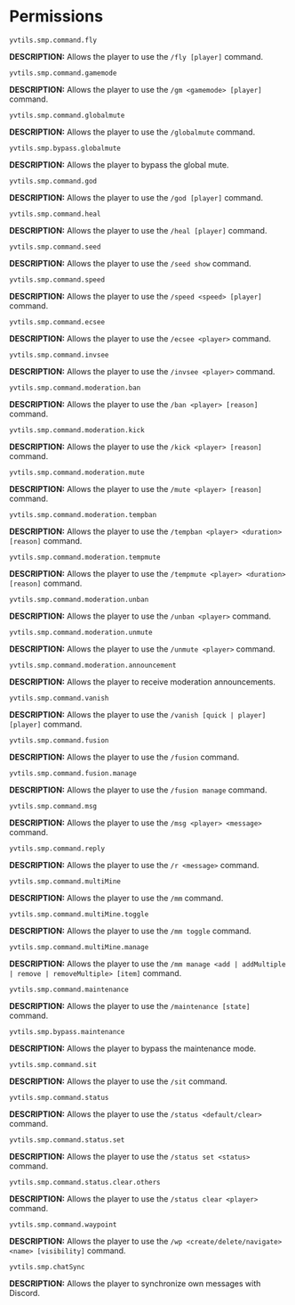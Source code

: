 # Permissions

```text
yvtils.smp.command.fly
```

**DESCRIPTION:** Allows the player to use the `/fly [player]` command.

```text
yvtils.smp.command.gamemode
```

**DESCRIPTION:** Allows the player to use the `/gm <gamemode> [player]` command.

```text
yvtils.smp.command.globalmute
```

**DESCRIPTION:** Allows the player to use the `/globalmute` command.

```text
yvtils.smp.bypass.globalmute
```

**DESCRIPTION:** Allows the player to bypass the global mute.

```text
yvtils.smp.command.god
```

**DESCRIPTION:** Allows the player to use the `/god [player]` command.

```text
yvtils.smp.command.heal
```

**DESCRIPTION:** Allows the player to use the `/heal [player]` command.

```text
yvtils.smp.command.seed
```

**DESCRIPTION:** Allows the player to use the `/seed show` command.

```text
yvtils.smp.command.speed
```

**DESCRIPTION:** Allows the player to use the `/speed <speed> [player]` command.

```text
yvtils.smp.command.ecsee
```

**DESCRIPTION:** Allows the player to use the `/ecsee <player>` command.

```text
yvtils.smp.command.invsee
```

**DESCRIPTION:** Allows the player to use the `/invsee <player>` command.

```text
yvtils.smp.command.moderation.ban
```

**DESCRIPTION:** Allows the player to use the `/ban <player> [reason]` command.

```text
yvtils.smp.command.moderation.kick
```

**DESCRIPTION:** Allows the player to use the `/kick <player> [reason]` command.

```text
yvtils.smp.command.moderation.mute
```

**DESCRIPTION:** Allows the player to use the `/mute <player> [reason]` command.

```text
yvtils.smp.command.moderation.tempban
```

**DESCRIPTION:** Allows the player to use the `/tempban <player> <duration> [reason]` command.

```text
yvtils.smp.command.moderation.tempmute
```

**DESCRIPTION:** Allows the player to use the `/tempmute <player> <duration> [reason]` command.

```text
yvtils.smp.command.moderation.unban
```

**DESCRIPTION:** Allows the player to use the `/unban <player>` command.

```text
yvtils.smp.command.moderation.unmute
```

**DESCRIPTION:** Allows the player to use the `/unmute <player>` command.

```text
yvtils.smp.command.moderation.announcement
```

**DESCRIPTION:** Allows the player to receive moderation announcements.

```text
yvtils.smp.command.vanish
```

**DESCRIPTION:** Allows the player to use the `/vanish [quick | player] [player]` command.

```text
yvtils.smp.command.fusion
```

**DESCRIPTION:** Allows the player to use the `/fusion` command.

```text
yvtils.smp.command.fusion.manage
```

**DESCRIPTION:** Allows the player to use the `/fusion manage` command.

```text
yvtils.smp.command.msg
```

**DESCRIPTION:** Allows the player to use the `/msg <player> <message>` command.

```text
yvtils.smp.command.reply
```

**DESCRIPTION:** Allows the player to use the `/r <message>` command.

```text
yvtils.smp.command.multiMine
```

**DESCRIPTION:** Allows the player to use the `/mm` command.

```text
yvtils.smp.command.multiMine.toggle
```

**DESCRIPTION:** Allows the player to use the `/mm toggle` command.

```text
yvtils.smp.command.multiMine.manage
```

**DESCRIPTION:** Allows the player to use the `/mm manage <add | addMultiple | remove | removeMultiple> [item]` command.

```text
yvtils.smp.command.maintenance
```

**DESCRIPTION:** Allows the player to use the `/maintenance [state]` command.

```text
yvtils.smp.bypass.maintenance
```

**DESCRIPTION:** Allows the player to bypass the maintenance mode.

```text
yvtils.smp.command.sit
```

**DESCRIPTION:** Allows the player to use the `/sit` command.

```text
yvtils.smp.command.status
```

**DESCRIPTION:** Allows the player to use the `/status <default/clear>` command.

```text
yvtils.smp.command.status.set
```

**DESCRIPTION:** Allows the player to use the `/status set <status>` command.

```text
yvtils.smp.command.status.clear.others
```

**DESCRIPTION:** Allows the player to use the `/status clear <player>` command.

```text
yvtils.smp.command.waypoint
```

**DESCRIPTION:** Allows the player to use the `/wp <create/delete/navigate> <name> [visibility]` command.

```text
yvtils.smp.chatSync
```

**DESCRIPTION:** Allows the player to synchronize own messages with Discord.
